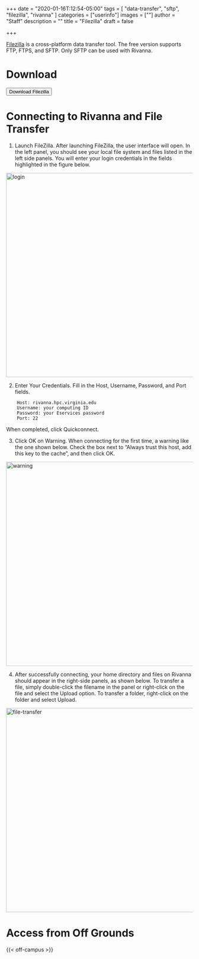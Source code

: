 +++
date = "2020-01-16T:12:54-05:00"
tags = [
        "data-transfer",
        "sftp",
        "filezilla",
        "rivanna"
        ]
categories = ["userinfo"]
images = [""]
author = "Staff"
description = ""
title = "Filezilla"
draft = false

+++

<p class=lead><a href="https://filezilla-project.org">Filezilla</a> is a cross-platform data transfer tool.  The free version supports FTP, FTPS, and SFTP.  Only SFTP can be used with Rivanna.</p>

# Download 

[<button class="btn btn-primary">Download Filezilla</button>](https://filezilla-project.org/download.php?type=client)

# Connecting to Rivanna and File Transfer

1. Launch FileZilla. After launching FileZilla, the user interface will open. In the left panel, you should see your local file system and files listed in the left side panels. You will enter your login credentials in the fields highlighted in the figure below.
<img src="/images/rivanna/filezilla-login-page.png" alt="login" height="550" width="700">

2. Enter Your Credentials. Fill in the Host, Username, Password, and Port fields.
```
    Host: rivanna.hpc.virginia.edu
    Username: your computing ID
    Password: your Eservices password
    Port: 22
```
When completed, click Quickconnect.

3. Click OK on Warning. When connecting for the first time, a warning like the one shown below. Check the box next to “Always trust this host, add this key to the cache”, and then click OK.
<img src="/images/rivanna/filezilla-warning-popup.png" alt="warning" height="550" width="700">

4. After successfully connecting, your home directory and files on Rivanna should appear in the right-side panels, as shown below. To transfer a file, simply double-click the filename in the panel or right-click on the file and select the Upload option. To transfer a folder, right-click on the folder and select Upload.
<img src="/images/rivanna/filezilla-panes.png" alt="file-transfer" height="550" width="700">

# Access from Off Grounds

{{< off-campus >}}

